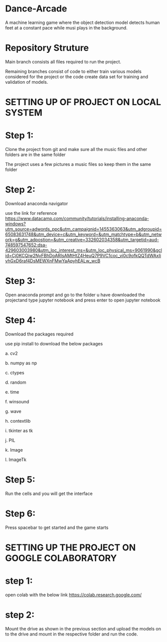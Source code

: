 # Dance-Arcade
A machine learning game where the object detection model detects human feet at a constant pace while musi plays in the background.

# Repository Struture

Main branch consists all files required to run the project.

Remaining branches consist of code to either train various models considered for the project or the code create data set for training and validation of models.

# SETTING UP OF PROJECT ON LOCAL SYSTEM

# Step 1: 
 Clone the project from git and make sure all the music files and other folders are in the same folder
 
 The project uses a few pictures a music files so keep them in the same folder
# Step 2:
 Download anaconda navigator 
 
 use the link for reference https://www.datacamp.com/community/tutorials/installing-anaconda-windows?utm_source=adwords_ppc&utm_campaignid=1455363063&utm_adgroupid=65083631748&utm_device=c&utm_keyword=&utm_matchtype=b&utm_network=g&utm_adpostion=&utm_creative=332602034358&utm_targetid=aud-748597547652:dsa-429603003980&utm_loc_interest_ms=&utm_loc_physical_ms=9061990&gclid=Cj0KCQjw2NyFBhDoARIsAMtHtZ4HeuQ7P9VC1coc_vi0c9ofkQQTdWAxIivhGxD6raf4DsMEWXnFMwYaApyhEALw_wcB
 
# Step 3:
 Open anaconda prompt and go to the folder u have downloaded the projectand type jupyter notebook and press enter to open jupyter notebook
 
# Step 4:
 Download the packages required
 
 use pip install to download the below packages
 
  a. cv2
  
  b. numpy as np
  
  c. ctypes
  
  d. random
  
  e. time
  
  f. winsound
  
  g. wave
  
  h. contextlib
  
  i. tkinter as tk
  
  j. PIL
  
  k. Image
  
  l. ImageTk
  

# Step 5: 
 Run the cells and you will get the interface
 
# Step 6:
 Press spacebar to get started and the game starts
 
 # SETTING UP THE PROJECT ON GOOGLE COLABORATORY
 
 
# step 1: 
 open colab with the below link 
 https://colab.research.google.com/
 # step 2:
Mount the drive as shown in the previous section and upload the models on to the drive and mount in the respective folder and run the code.

 
 
 
 

 
